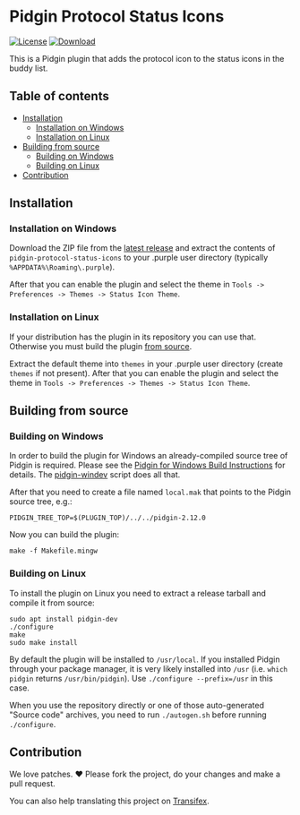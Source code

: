 # Pidgin Protocol Status Icons

[![License](https://img.shields.io/badge/License-GPLv2-blue.svg?style=flat)](COPYING)
[![Download](https://img.shields.io/badge/Download-Latest_Release-brightgreen.svg?style=flat)][1]

This is a Pidgin plugin that adds the protocol icon to the status icons in the
buddy list.

## Table of contents
- [Installation](#installation)
    - [Installation on Windows](#installation-on-windows)
    - [Installation on Linux](#installation-on-linux)
- [Building from source](#building-from-source)
    - [Building on Windows](#building-on-windows)
    - [Building on Linux](#building-on-linux)
- [Contribution](#contribution)

## Installation
### Installation on Windows
Download the ZIP file from the [latest release][1] and extract the contents of
`pidgin-protocol-status-icons` to your .purple user directory (typically
`%APPDATA%\Roaming\.purple`).

After that you can enable the plugin and select the theme in `Tools ->
Preferences -> Themes -> Status Icon Theme`.

### Installation on Linux
If your distribution has the plugin in its repository you can use that.
Otherwise you must build the plugin [from source](#building-on-linux).

Extract the default theme into `themes` in your .purple user directory (create
`themes` if not present). After that you can enable the plugin and select the
theme in `Tools -> Preferences -> Themes -> Status Icon Theme`.

## Building from source
### Building on Windows
In order to build the plugin for Windows an already-compiled source tree of
Pidgin is required. Please see the [Pidgin for Windows Build Instructions][2]
for details. The [pidgin-windev][3] script does all that.

After that you need to create a file named `local.mak` that points to the
Pidgin source tree, e.g.:

    PIDGIN_TREE_TOP=$(PLUGIN_TOP)/../../pidgin-2.12.0

Now you can build the plugin:

    make -f Makefile.mingw

### Building on Linux
To install the plugin on Linux you need to extract a release tarball and
compile it from source:

    sudo apt install pidgin-dev
    ./configure
    make
    sudo make install

By default the plugin will be installed to `/usr/local`.  If you installed
Pidgin through your package manager, it is very likely installed into `/usr`
(i.e. `which pidgin` returns `/usr/bin/pidgin`). Use `./configure
--prefix=/usr` in this case.

When you use the repository directly or one of those auto-generated "Source
code" archives, you need to run `./autogen.sh` before running `./configure`.

## Contribution
We love patches. :heart: Please fork the project, do your changes and make a
pull request.

You can also help translating this project on [Transifex][4].

[1]: https://github.com/kgraefe/pidgin-protocol-status-icons/releases/latest
[2]: https://developer.pidgin.im/wiki/BuildingWinPidgin
[3]: https://github.com/kgraefe/pidgin-windev
[4]: https://www.transifex.com/kgraefe/pidgin-protocol-status-icons
